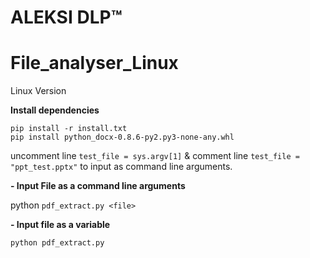 # ALEKSI DLP™
# File_analyser_Linux
Linux Version

 **Install dependencies**

    pip install -r install.txt
    pip install python_docx-0.8.6-py2.py3-none-any.whl

uncomment line `test_file = sys.argv[1]` & comment line `test_file = "ppt_test.pptx"` to input as command line arguments.

 **- Input File as a command line arguments**

python `pdf_extract.py <file>`

 **- Input file as a variable**

    python pdf_extract.py


 
